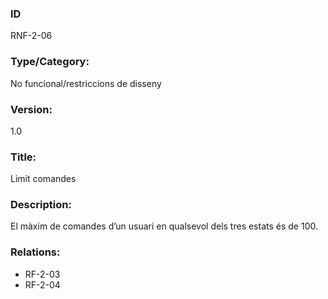 ### ID
RNF-2-06
### Type/Category:
No funcional/restriccions de disseny
### Version:
1.0
### Title:
Limit comandes
### Description:
El màxim de comandes d’un usuari en qualsevol dels tres estats és de 100.
### Relations:
* RF-2-03
* RF-2-04
